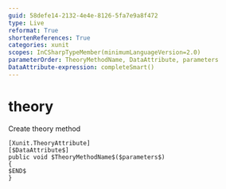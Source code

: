 ```yaml
---
guid: 58defe14-2132-4e4e-8126-5fa7e9a8f472
type: Live
reformat: True
shortenReferences: True
categories: xunit
scopes: InCSharpTypeMember(minimumLanguageVersion=2.0)
parameterOrder: TheoryMethodName, DataAttribute, parameters
DataAttribute-expression: completeSmart()
---
```


# theory

Create theory method

```
[Xunit.TheoryAttribute]
[$DataAttribute$]
public void $TheoryMethodName$($parameters$)
{
$END$
}
```
